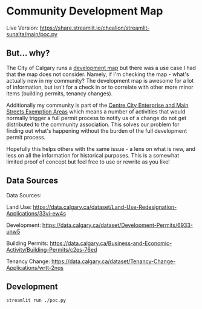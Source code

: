 # Community Development Map

Live Version: https://share.streamlit.io/chealion/streamlit-sunalta/main/poc.py

## But... why?

The City of Calgary runs a [development map](https://developmentmap.calgary.ca) but there was a use case I had that the map does not consider. Namely, if I'm checking the map - what's actually new in my community? The development map is awesome for a lot of information, but isn't for a check in or to correlate with other more minor items (building permits, tenancy changes).

Additionally my community is part of the [Centre City Enterprise and Main Streets Exemption Areas](https://www.calgary.ca/business-economy/pda/pd/mybusiness/centre-city-enterprise-area.html) which means a number of activities that would normally trigger a full permit process to notify us of a change do not get distributed to the community association. This solves our problem for finding out what's happening without the burden of the full development permit process.

Hopefully this helps others with the same issue - a lens on what is new, and less on all the information for historical purposes. This is a somewhat limited proof of concept but feel free to use or rewrite as you like!
## Data Sources

Data Sources:

Land Use: https://data.calgary.ca/dataset/Land-Use-Redesignation-Applications/33vi-ew4s

Development: https://data.calgary.ca/dataset/Development-Permits/6933-unw5

Building Permits: https://data.calgary.ca/Business-and-Economic-Activity/Building-Permits/c2es-76ed

Tenancy Change: https://data.calgary.ca/dataset/Tenancy-Change-Applications/wrtt-2nqs

## Development

    streamlit run ./poc.py
